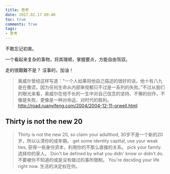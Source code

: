 ```yaml
---
title: 思考
date: 2017.02.17 09:40
toc: true
comments: true
tags:
- 思考
---
```


 不敢忘记初衷。
 
 一个看起来复杂的事物，将其理顺，掌握要点，方能自由驾驭。
 
 走的很艱難不是？ 
 沒事的，加油！
 
 > 奥威尔曾经这样写道：“一个人如果将他自己描述的很好的话，他十有八九是在撒谎，因为任何生命从内部审视都只不过是一系列的失败。”不过从我们的眼光来看，奥威尔在他不长的一生中对自己信念的坚持、不懈的创作，不像是失败，更像是一种对命运、对时代的胜利。
 > http://road.ruanyifeng.com/2004/2004-12-11-orwell.html
 
 ## Thirty is not the new 20
 >   Thirty is not the new 20, so claim your adulthod, 
     30岁不是一个新的20岁，所以认清你的成年期。
     get some identity capttal, use your weak ties, 
     获得一些身份资本，利用你的不那么直接的关系。
     pick your family.
     选择你的家人。
     Don't be defined by what you didn' know or didn't do.
     不要被你不知道的或是没有做过的事所限制。
     You're deciding your life right now.
     生活的决定权在你。
 
